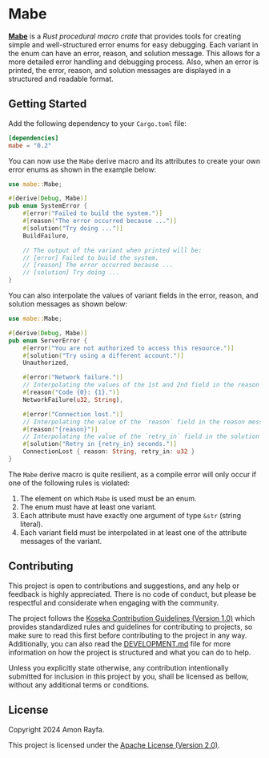 # Mabe

[**Mabe**](https://crates.io/crates/mabe) is a _Rust procedural macro crate_ that provides tools for creating simple and
well-structured error enums for easy debugging. Each variant in the enum can have an error, reason, and solution message. This
allows for a more detailed error handling and debugging process. Also, when an error is printed, the error, reason, and solution
messages are displayed in a structured and readable format.

## Getting Started

Add the following dependency to your `Cargo.toml` file:

```toml
[dependencies]
mabe = "0.2"
```

You can now use the `Mabe` derive macro and its attributes to create your own error enums as shown in the example below:

```rust
use mabe::Mabe;

#[derive(Debug, Mabe)]
pub enum SystemError {
    #[error("Failed to build the system.")]
    #[reason("The error occurred because ...")]
    #[solution("Try doing ...")]
    BuildFailure,

    // The output of the variant when printed will be:
    // [error] Failed to build the system.
    // [reason] The error occurred because ...
    // [solution] Try doing ...
}
```

You can also interpolate the values of variant fields in the error, reason, and solution messages as shown below:

```rust
use mabe::Mabe;

#[derive(Debug, Mabe)]
pub enum ServerError {
    #[error("You are not authorized to access this resource.")]
    #[solution("Try using a different account.")]
    Unauthorized,

    #[error("Network failure.")]
    // Interpolating the values of the 1st and 2nd field in the reason message.
    #[reason("Code {0}: {1}.")]
    NetworkFailure(u32, String),

    #[error("Connection lost.")]
    // Interpolating the value of the `reason` field in the reason message.
    #[reason("{reason}")]
    // Interpolating the value of the `retry_in` field in the solution message.
    #[solution("Retry in {retry_in} seconds.")]
    ConnectionLost { reason: String, retry_in: u32 }
}
```

The `Mabe` derive macro is quite resilient, as a compile error will only occur if one of the following rules is violated:

1. The element on which `Mabe` is used must be an enum.
2. The enum must have at least one variant.
3. Each attribute must have exactly one argument of type `&str` (string literal).
4. Each variant field must be interpolated in at least one of the attribute messages of the variant.

## Contributing

This project is open to contributions and suggestions, and any help or feedback is highly appreciated. There is no code of
conduct, but please be respectful and considerate when engaging with the community.

The project follows the [Koseka Contribution Guidelines (Version 1.0)](https://koseka.org/contribution-guidelines/1.0) which
provides standardized rules and guidelines for contributing to projects, so make sure to read this first before contributing to
the project in any way. Additionally, you can also read the [DEVELOPMENT.md](DEVELOPMENT.md) file for more information on how
the project is structured and what you can do to help.

Unless you explicitly state otherwise, any contribution intentionally submitted for inclusion in this project by you, shall be
licensed as bellow, without any additional terms or conditions.

## License

Copyright 2024 Amon Rayfa.

This project is licensed under the [Apache License (Version 2.0)](LICENSE).
